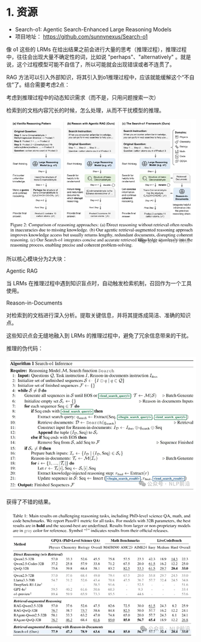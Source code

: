 # 1. 资源

- Search-o1: Agentic Search-Enhanced Large Reasoning Models
- 项目地址： https://github.com/sunnynexus/Search-o1

像 o1 这些的 LRMs 在给出结果之前会进行大量的思考（推理过程），推理过程中，往往会出现大量不确定性的词，比如说 "perhaps"、"alternatively" 。就是说，这个过程模型可能不自信了，所以可能就会出现错误或者不连贯了。

RAG 方法可以引入外部知识，将其引入到o1推理过程中，应该就能缓解这个“不自信”了。结合需要考虑2点：

考虑到推理过程中的动态知识需求（而不是，只用问题搜索一次）

检索到的文档内容冗长的时候，怎么处理，从而不干扰模型的推理。

![](.01_search_01_images/方案对比.png)

所以核心模块分为2大块：

Agentic RAG

当 LRMs 在推理过程中遇到知识盲点时，自动触发检索机制，召回作为一个工具使用。

Reason-in-Documents

对检索到的文档进行深入分析。提取关键信息，并将其提炼成简洁、准确的知识点。

这些知识点会无缝地融入到 LRMs 的推理过程中，避免了冗余信息带来的干扰。

推理的伪代码：

![](.01_search_01_images/推理伪代码.png)

获得了不错的结果。

![](.01_search_01_images/结果.png)
